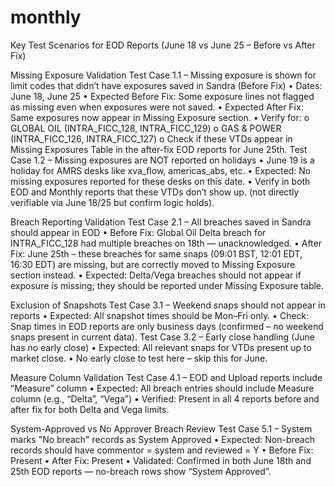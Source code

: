 # monthly

Key Test Scenarios for EOD Reports (June 18 vs June 25 – Before vs After Fix)

Missing Exposure Validation Test Case 1.1 – Missing exposure is shown for limit codes that didn’t have exposures saved in Sandra (Before Fix) • Dates: June 18, June 25 • Expected Before Fix: Some exposure lines not flagged as missing even when exposures were not saved. • Expected After Fix: Same exposures now appear in Missing Exposure section. • Verify for: o GLOBAL OIL (INTRA_FICC_128, INTRA_FICC_129) o GAS & POWER (INTRA_FICC_126, INTRA_FICC_127) o Check if these VTDs appear in Missing Exposures Table in the after-fix EOD reports for June 25th. Test Case 1.2 – Missing exposures are NOT reported on holidays • June 19 is a holiday for AMRS desks like xva_flow, americas_abs, etc. • Expected: No missing exposures reported for these desks on this date. • Verify in both EOD and Monthly reports that these VTDs don’t show up. (not directly verifiable via June 18/25 but confirm logic holds).

Breach Reporting Validation Test Case 2.1 – All breaches saved in Sandra should appear in EOD • Before Fix: Global Oil Delta breach for INTRA_FICC_128 had multiple breaches on 18th — unacknowledged. • After Fix: June 25th – these breaches for same snaps (09:01 BST, 12:01 EDT, 16:30 EDT) are missing, but are correctly moved to Missing Exposure section instead. • Expected: Delta/Vega breaches should not appear if exposure is missing; they should be reported under Missing Exposure table.

Exclusion of Snapshots Test Case 3.1 – Weekend snaps should not appear in reports • Expected: All snapshot times should be Mon–Fri only. • Check: Snap times in EOD reports are only business days (confirmed – no weekend snaps present in current data). Test Case 3.2 – Early close handling (June has no early close) • Expected: All relevant snaps for VTDs present up to market close. • No early close to test here – skip this for June.

Measure Column Validation Test Case 4.1 – EOD and Upload reports include “Measure” column • Expected: All breach entries should include Measure column (e.g., “Delta”, “Vega”) • Verified: Present in all 4 reports before and after fix for both Delta and Vega limits.

System-Approved vs No Approver Breach Review Test Case 5.1 – System marks "No breach" records as System Approved • Expected: Non-breach records should have commentor = system and reviewed = Y • Before Fix: Present • After Fix: Present • Validated: Confirmed in both June 18th and 25th EOD reports — no-breach rows show “System Approved”.
